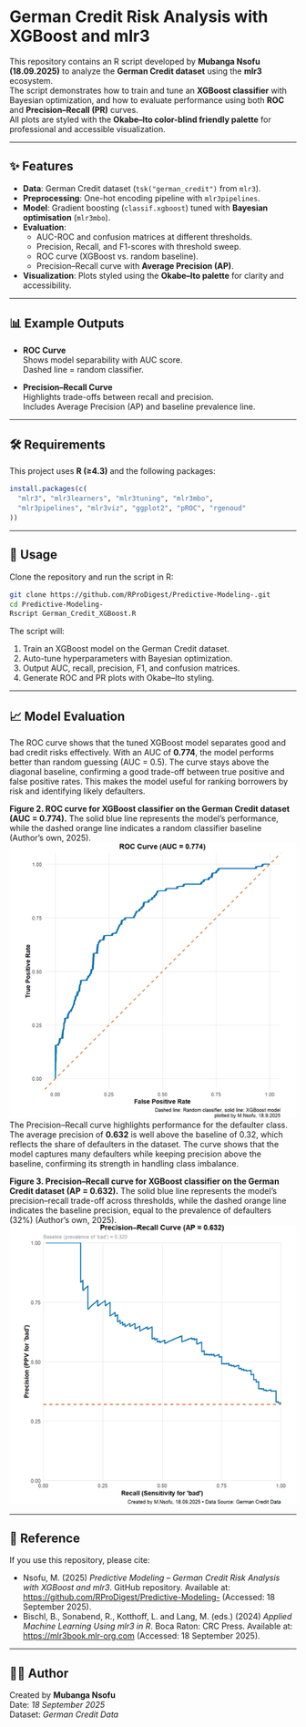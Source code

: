 # German Credit Risk Analysis with XGBoost and mlr3

This repository contains an R script developed by **Mubanga Nsofu (18.09.2025)** to analyze the **German Credit dataset** using the **mlr3** ecosystem.  
The script demonstrates how to train and tune an **XGBoost classifier** with Bayesian optimization, and how to evaluate performance using both **ROC** and **Precision–Recall (PR)** curves.  
All plots are styled with the **Okabe–Ito color-blind friendly palette** for professional and accessible visualization.

---

## ✨ Features

- **Data**: German Credit dataset (`tsk("german_credit")` from `mlr3`).
- **Preprocessing**: One-hot encoding pipeline with `mlr3pipelines`.
- **Model**: Gradient boosting (`classif.xgboost`) tuned with **Bayesian optimisation** (`mlr3mbo`).
- **Evaluation**:
  - AUC-ROC and confusion matrices at different thresholds.
  - Precision, Recall, and F1-scores with threshold sweep.
  - ROC curve (XGBoost vs. random baseline).
  - Precision–Recall curve with **Average Precision (AP)**.
- **Visualization**: Plots styled using the **Okabe–Ito palette** for clarity and accessibility.

---

## 📊 Example Outputs

- **ROC Curve**  
  Shows model separability with AUC score.  
  Dashed line = random classifier.  

- **Precision–Recall Curve**  
  Highlights trade-offs between recall and precision.  
  Includes Average Precision (AP) and baseline prevalence line.  

---

## 🛠️ Requirements

This project uses **R (≥4.3)** and the following packages:

```r
install.packages(c(
  "mlr3", "mlr3learners", "mlr3tuning", "mlr3mbo",
  "mlr3pipelines", "mlr3viz", "ggplot2", "pROC", "rgenoud"
))
```

---

## 🚀 Usage

Clone the repository and run the script in R:

```bash
git clone https://github.com/RProDigest/Predictive-Modeling-.git
cd Predictive-Modeling-
Rscript German_Credit_XGBoost.R
```

The script will:
1. Train an XGBoost model on the German Credit dataset.
2. Auto-tune hyperparameters with Bayesian optimization.
3. Output AUC, recall, precision, F1, and confusion matrices.
4. Generate ROC and PR plots with Okabe–Ito styling.

---

## 📈 Model Evaluation  

The ROC curve shows that the tuned XGBoost model separates good and bad credit risks effectively. With an AUC of **0.774**, the model performs better than random guessing (AUC = 0.5). The curve stays above the diagonal baseline, confirming a good trade-off between true positive and false positive rates. This makes the model useful for ranking borrowers by risk and identifying likely defaulters.  

**Figure 2. ROC curve for XGBoost classifier on the German Credit dataset (AUC = 0.774).** The solid blue line represents the model’s performance, while the dashed orange line indicates a random classifier baseline (Author’s own, 2025).  
![ROC Curve](figures/roc_curve.png)
The Precision–Recall curve highlights performance for the defaulter class. The average precision of **0.632** is well above the baseline of 0.32, which reflects the share of defaulters in the dataset. The curve shows that the model captures many defaulters while keeping precision above the baseline, confirming its strength in handling class imbalance.  

**Figure 3. Precision–Recall curve for XGBoost classifier on the German Credit dataset (AP = 0.632).** The solid blue line represents the model’s precision–recall trade-off across thresholds, while the dashed orange line indicates the baseline precision, equal to the prevalence of defaulters (32%) (Author’s own, 2025).  
![Precision–Recall Curve](figures/pr_curve.png)

---

## 📖 Reference

If you use this repository, please cite:

- Nsofu, M. (2025) *Predictive Modeling – German Credit Risk Analysis with XGBoost and mlr3*. GitHub repository. Available at: <https://github.com/RProDigest/Predictive-Modeling-> (Accessed: 18 September 2025).  
- Bischl, B., Sonabend, R., Kotthoff, L. and Lang, M. (eds.) (2024) *Applied Machine Learning Using mlr3 in R*. Boca Raton: CRC Press. Available at: <https://mlr3book.mlr-org.com> (Accessed: 18 September 2025).  

---

## 👨‍💻 Author

Created by **Mubanga Nsofu**  
Date: *18 September 2025*  
Dataset: *German Credit Data*  
